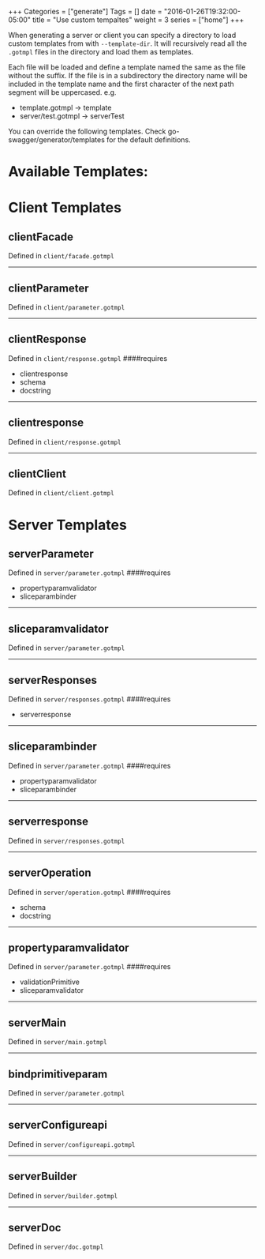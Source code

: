 +++
Categories = ["generate"]
Tags = []
date = "2016-01-26T19:32:00-05:00"
title = "Use custom tempaltes"
weight = 3
series = ["home"]
+++

When generating a server or client you can specify a directory to load custom templates from 
with `--template-dir`. It will recursively read all the `.gotmpl` files in the directory and 
load them as templates.

<!--more-->

Each file will be loaded and define a template named the same as the file without the suffix. If 
the file is in a subdirectory the directory name will be included in the template name and the
first character of the next path segment will be uppercased. e.g. 
 - template.gotmpl -> template
 - server/test.gotmpl -> serverTest

You can override the following templates. Check go-swagger/generator/templates for the default
definitions.
 
# Available Templates:

# Client Templates

## clientFacade
Defined in `client/facade.gotmpl`

---
## clientParameter
Defined in `client/parameter.gotmpl`

---
## clientResponse
Defined in `client/response.gotmpl`
####requires 
 - clientresponse
 - schema
 - docstring

---
## clientresponse
Defined in `client/response.gotmpl`

---
## clientClient
Defined in `client/client.gotmpl`


# Server Templates

## serverParameter
Defined in `server/parameter.gotmpl`
####requires 
 - propertyparamvalidator
 - sliceparambinder

---
## sliceparamvalidator
Defined in `server/parameter.gotmpl`

---
## serverResponses
Defined in `server/responses.gotmpl`
####requires 
 - serverresponse

---
## sliceparambinder
Defined in `server/parameter.gotmpl`
####requires 
 - propertyparamvalidator
 - sliceparambinder

---
## serverresponse
Defined in `server/responses.gotmpl`


---
## serverOperation
Defined in `server/operation.gotmpl`
####requires 
 - schema
 - docstring

---
## propertyparamvalidator
Defined in `server/parameter.gotmpl`
####requires 
 - validationPrimitive
 - sliceparamvalidator

---
## serverMain
Defined in `server/main.gotmpl`

---
## bindprimitiveparam
Defined in `server/parameter.gotmpl`

---
## serverConfigureapi
Defined in `server/configureapi.gotmpl`

---
## serverBuilder
Defined in `server/builder.gotmpl`

---
## serverDoc
Defined in `server/doc.gotmpl`
